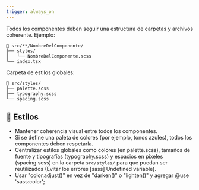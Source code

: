 ```yaml
---
trigger: always_on
---
```


Todos los componentes deben seguir una estructura de carpetas y archivos coherente. Ejemplo:

```
📁 src/**/NombreDelComponente/
├── styles/
│   └── NombreDelComponente.scss
└── index.tsx
```

Carpeta de estilos globales:

```
📁 src/styles/
├── palette.scss
├── typography.scss
└── spacing.scss
```

## 🎨 Estilos

- Mantener coherencia visual entre todos los componentes.
- Si se define una paleta de colores (por ejemplo, tonos azules), todos los componentes deben respetarla.
- Centralizar estilos globales como colores (en palette.scss), tamaños de fuente y tipografías (typography.scss) y espacios en pixeles (spacing.scss) en la carpeta `src/styles/` para que puedan ser reutilizados (Evitar los errores [sass] Undefined variable).
- Usar "color.adjust()" en vez de "darken()" o "lighten()" y agregar @use 'sass:color';

